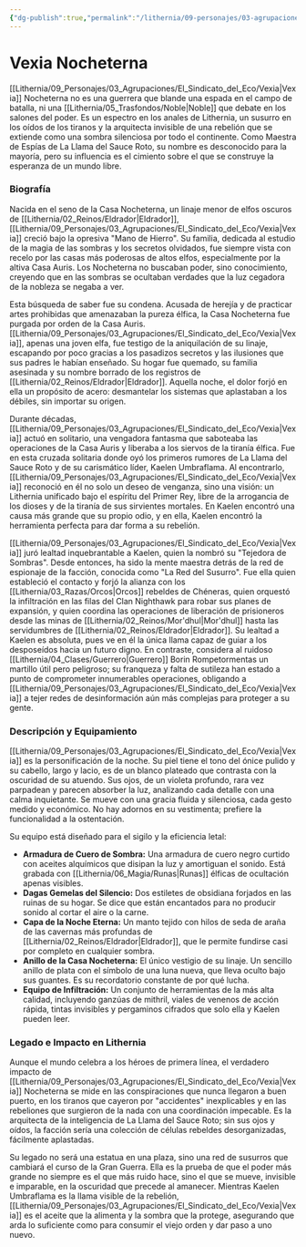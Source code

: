 ```yaml
---
{"dg-publish":true,"permalink":"/lithernia/09-personajes/03-agrupaciones/la-llama-del-sauce-roto/vexia-nocheterna/","tags":["lithernia","personajes","La Llama del Sauce Roto","Elfo Oscuro","Espía"]}
---
```


# Vexia Nocheterna

[[Lithernia/09_Personajes/03_Agrupaciones/El_Sindicato_del_Eco/Vexia\|Vexia]] Nocheterna no es una guerrera que blande una espada en el campo de batalla, ni una [[Lithernia/05_Trasfondos/Noble\|Noble]] que debate en los salones del poder. Es un espectro en los anales de Lithernia, un susurro en los oídos de los tiranos y la arquitecta invisible de una rebelión que se extiende como una sombra silenciosa por todo el continente. Como Maestra de Espías de La Llama del Sauce Roto, su nombre es desconocido para la mayoría, pero su influencia es el cimiento sobre el que se construye la esperanza de un mundo libre.

### Biografía

Nacida en el seno de la Casa Nocheterna, un linaje menor de elfos oscuros de [[Lithernia/02_Reinos/Eldrador\|Eldrador]], [[Lithernia/09_Personajes/03_Agrupaciones/El_Sindicato_del_Eco/Vexia\|Vexia]] creció bajo la opresiva "Mano de Hierro". Su familia, dedicada al estudio de la magia de las sombras y los secretos olvidados, fue siempre vista con recelo por las casas más poderosas de altos elfos, especialmente por la altiva Casa Auris. Los Nocheterna no buscaban poder, sino conocimiento, creyendo que en las sombras se ocultaban verdades que la luz cegadora de la nobleza se negaba a ver.

Esta búsqueda de saber fue su condena. Acusada de herejía y de practicar artes prohibidas que amenazaban la pureza élfica, la Casa Nocheterna fue purgada por orden de la Casa Auris. [[Lithernia/09_Personajes/03_Agrupaciones/El_Sindicato_del_Eco/Vexia\|Vexia]], apenas una joven elfa, fue testigo de la aniquilación de su linaje, escapando por poco gracias a los pasadizos secretos y las ilusiones que sus padres le habían enseñado. Su hogar fue quemado, su familia asesinada y su nombre borrado de los registros de [[Lithernia/02_Reinos/Eldrador\|Eldrador]]. Aquella noche, el dolor forjó en ella un propósito de acero: desmantelar los sistemas que aplastaban a los débiles, sin importar su origen.

Durante décadas, [[Lithernia/09_Personajes/03_Agrupaciones/El_Sindicato_del_Eco/Vexia\|Vexia]] actuó en solitario, una vengadora fantasma que saboteaba las operaciones de la Casa Auris y liberaba a los siervos de la tiranía élfica. Fue en esta cruzada solitaria donde oyó los primeros rumores de La Llama del Sauce Roto y de su carismático líder, Kaelen Umbraflama. Al encontrarlo, [[Lithernia/09_Personajes/03_Agrupaciones/El_Sindicato_del_Eco/Vexia\|Vexia]] reconoció en él no solo un deseo de venganza, sino una visión: un Lithernia unificado bajo el espíritu del Primer Rey, libre de la arrogancia de los dioses y de la tiranía de sus sirvientes mortales. En Kaelen encontró una causa más grande que su propio odio, y en ella, Kaelen encontró la herramienta perfecta para dar forma a su rebelión.

[[Lithernia/09_Personajes/03_Agrupaciones/El_Sindicato_del_Eco/Vexia\|Vexia]] juró lealtad inquebrantable a Kaelen, quien la nombró su "Tejedora de Sombras". Desde entonces, ha sido la mente maestra detrás de la red de espionaje de la facción, conocida como "La Red del Susurro". Fue ella quien estableció el contacto y forjó la alianza con los [[Lithernia/03_Razas/Orcos\|Orcos]] rebeldes de Chéneras, quien orquestó la infiltración en las filas del Clan Nighthawk para robar sus planes de expansión, y quien coordina las operaciones de liberación de prisioneros desde las minas de [[Lithernia/02_Reinos/Mor'dhul\|Mor'dhul]] hasta las servidumbres de [[Lithernia/02_Reinos/Eldrador\|Eldrador]]. Su lealtad a Kaelen es absoluta, pues ve en él la única llama capaz de guiar a los desposeídos hacia un futuro digno. En contraste, considera al ruidoso [[Lithernia/04_Clases/Guerrero\|Guerrero]] Borin Rompetormentas un martillo útil pero peligroso; su franqueza y falta de sutileza han estado a punto de comprometer innumerables operaciones, obligando a [[Lithernia/09_Personajes/03_Agrupaciones/El_Sindicato_del_Eco/Vexia\|Vexia]] a tejer redes de desinformación aún más complejas para proteger a su gente.

### Descripción y Equipamiento

[[Lithernia/09_Personajes/03_Agrupaciones/El_Sindicato_del_Eco/Vexia\|Vexia]] es la personificación de la noche. Su piel tiene el tono del ónice pulido y su cabello, largo y lacio, es de un blanco plateado que contrasta con la oscuridad de su atuendo. Sus ojos, de un violeta profundo, rara vez parpadean y parecen absorber la luz, analizando cada detalle con una calma inquietante. Se mueve con una gracia fluida y silenciosa, cada gesto medido y económico. No hay adornos en su vestimenta; prefiere la funcionalidad a la ostentación.

Su equipo está diseñado para el sigilo y la eficiencia letal:
*   **Armadura de Cuero de Sombra:** Una armadura de cuero negro curtido con aceites alquímicos que disipan la luz y amortiguan el sonido. Está grabada con [[Lithernia/06_Magia/Runas\|Runas]] élficas de ocultación apenas visibles.
*   **Dagas Gemelas del Silencio:** Dos estiletes de obsidiana forjados en las ruinas de su hogar. Se dice que están encantados para no producir sonido al cortar el aire o la carne.
*   **Capa de la Noche Eterna:** Un manto tejido con hilos de seda de araña de las cavernas más profundas de [[Lithernia/02_Reinos/Eldrador\|Eldrador]], que le permite fundirse casi por completo en cualquier sombra.
*   **Anillo de la Casa Nocheterna:** El único vestigio de su linaje. Un sencillo anillo de plata con el símbolo de una luna nueva, que lleva oculto bajo sus guantes. Es su recordatorio constante de por qué lucha.
*   **Equipo de Infiltración:** Un conjunto de herramientas de la más alta calidad, incluyendo ganzúas de mithril, viales de venenos de acción rápida, tintas invisibles y pergaminos cifrados que solo ella y Kaelen pueden leer.

### Legado e Impacto en Lithernia

Aunque el mundo celebra a los héroes de primera línea, el verdadero impacto de [[Lithernia/09_Personajes/03_Agrupaciones/El_Sindicato_del_Eco/Vexia\|Vexia]] Nocheterna se mide en las conspiraciones que nunca llegaron a buen puerto, en los tiranos que cayeron por "accidentes" inexplicables y en las rebeliones que surgieron de la nada con una coordinación impecable. Es la arquitecta de la inteligencia de La Llama del Sauce Roto; sin sus ojos y oídos, la facción sería una colección de células rebeldes desorganizadas, fácilmente aplastadas.

Su legado no será una estatua en una plaza, sino una red de susurros que cambiará el curso de la Gran Guerra. Ella es la prueba de que el poder más grande no siempre es el que más ruido hace, sino el que se mueve, invisible e imparable, en la oscuridad que precede al amanecer. Mientras Kaelen Umbraflama es la llama visible de la rebelión, [[Lithernia/09_Personajes/03_Agrupaciones/El_Sindicato_del_Eco/Vexia\|Vexia]] es el aceite que la alimenta y la sombra que la protege, asegurando que arda lo suficiente como para consumir el viejo orden y dar paso a uno nuevo.